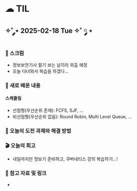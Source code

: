 # ☁︎ TIL

## ✧˚ ༘⋆ 2025-02-18 Tue ✧˚ ༘ ⋆

### 💬 스크럼
- 정보보안기사 필기 보는 날이라 외출 예정
- 오늘 다녀와서 복습을 하겠다...

### 🖤 새로 배운 내용
#### 스케줄링
- 선점형(우선순위 존재): FCFS, SJF, ...
- 비선점형(우선순위 없음): Round Robin, Multi Level Queue, ...

### 🏁 오늘의 도전 과제와 해결 방법


### 🎬 오늘의 회고
- 내일까지만 정보기 준비하고, 쿠버네티스 강의 복습하기...!

### 👀 참고 자료 및 링크
- 